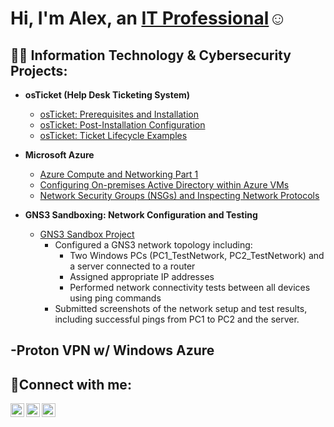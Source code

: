 <h1>Hi, I'm Alex, an <a href="https://www.linkedin.com/in/alex-galdamez/">IT Professional</a>☺</h1>

<h2>👨‍💻 Information Technology & Cybersecurity Projects:</h2>

- <b>osTicket (Help Desk Ticketing System)</b>
  - [osTicket: Prerequisites and Installation](https://github.com/alexgaldamez/osticket-prereqs)
  - [osTicket: Post-Installation Configuration](https://github.com/alexgaldamez/post-install-config)
  - [osTicket: Ticket Lifecycle Examples](https://github.com/alexgaldamez/ticket-lifecycle)
  
- <b>Microsoft Azure</b>
  - [Azure Compute and Networking Part 1](https://github.com/A23Gmez/Azure-Compute-and-Networking)
  - [Configuring On-premises Active Directory within Azure VMs](https://github.com/alexgaldamez/configure-ad)
  - [Network Security Groups (NSGs) and Inspecting Network Protocols](https://github.com/alexgaldamez/azure-network-protocols)

- <b>GNS3 Sandboxing: Network Configuration and Testing</b>
  - [GNS3 Sandbox Project](https://github.com/A23Gmez/gns3-sandbox1)
    - Configured a GNS3 network topology including:
      - Two Windows PCs (PC1_TestNetwork, PC2_TestNetwork) and a server connected to a router
      - Assigned appropriate IP addresses
      - Performed network connectivity tests between all devices using ping commands
    - Submitted screenshots of the network setup and test results, including successful pings from PC1 to PC2 and the server.

-<b>Proton VPN w/ Windows Azure
 -

<h2>🤳Connect with me:</h2>

[<img align="left" alt="Alex | Twitter" width="22px" src="https://cdn.jsdelivr.net/npm/simple-icons@v3/icons/twitter.svg" />][twitter]
[<img align="left" alt="Alex | LinkedIn" width="22px" src="https://cdn.jsdelivr.net/npm/simple-icons@v3/icons/linkedin.svg" />][linkedin]
[<img align="left" alt="Alex | Instagram" width="22px" src="https://cdn.jsdelivr.net/npm/simple-icons@v3/icons/instagram.svg" />][instagram]

[twitter]: https://twitter.com/alexgaldamez
[instagram]: https://www.instagram.com/alexgaldamez
[linkedin]: https://linkedin.com/in/alexgaldamez
